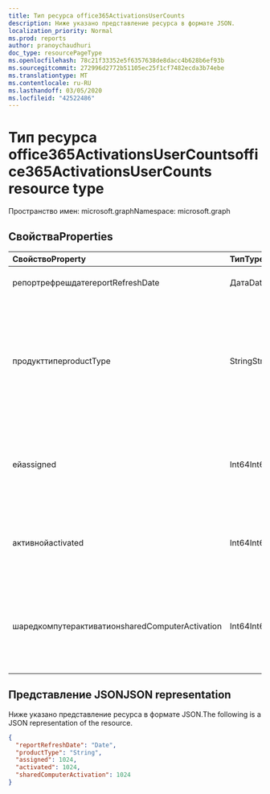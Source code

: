 ```yaml
---
title: Тип ресурса office365ActivationsUserCounts
description: Ниже указано представление ресурса в формате JSON.
localization_priority: Normal
ms.prod: reports
author: pranoychaudhuri
doc_type: resourcePageType
ms.openlocfilehash: 78c21f33352e5f6357638de8dacc4b628b6ef93b
ms.sourcegitcommit: 272996d2772b51105ec25f1cf7482ecda3b74ebe
ms.translationtype: MT
ms.contentlocale: ru-RU
ms.lasthandoff: 03/05/2020
ms.locfileid: "42522486"
---
```

# <a name="office365activationsusercounts-resource-type"></a><span data-ttu-id="899dc-103">Тип ресурса office365ActivationsUserCounts</span><span class="sxs-lookup"><span data-stu-id="899dc-103">office365ActivationsUserCounts resource type</span></span>

<span data-ttu-id="899dc-104">Пространство имен: microsoft.graph</span><span class="sxs-lookup"><span data-stu-id="899dc-104">Namespace: microsoft.graph</span></span>

## <a name="properties"></a><span data-ttu-id="899dc-105">Свойства</span><span class="sxs-lookup"><span data-stu-id="899dc-105">Properties</span></span>

| <span data-ttu-id="899dc-106">Свойство</span><span class="sxs-lookup"><span data-stu-id="899dc-106">Property</span></span>                 | <span data-ttu-id="899dc-107">Тип</span><span class="sxs-lookup"><span data-stu-id="899dc-107">Type</span></span>   | <span data-ttu-id="899dc-108">Описание</span><span class="sxs-lookup"><span data-stu-id="899dc-108">Description</span></span>                              |
| :----------------------- | :----- | ---------------------------------------- |
| <span data-ttu-id="899dc-109">репортрефрешдате</span><span class="sxs-lookup"><span data-stu-id="899dc-109">reportRefreshDate</span></span>        | <span data-ttu-id="899dc-110">Дата</span><span class="sxs-lookup"><span data-stu-id="899dc-110">Date</span></span>   | <span data-ttu-id="899dc-111">Самая поздняя дата контента.</span><span class="sxs-lookup"><span data-stu-id="899dc-111">The latest date of the content.</span></span>          |
| <span data-ttu-id="899dc-112">продукттипе</span><span class="sxs-lookup"><span data-stu-id="899dc-112">productType</span></span>              | <span data-ttu-id="899dc-113">String</span><span class="sxs-lookup"><span data-stu-id="899dc-113">String</span></span> | <span data-ttu-id="899dc-114">Тип продукта, например "Office 365 профессиональный плюс", "клиент Project" или "Visio Pro для Office 365".</span><span class="sxs-lookup"><span data-stu-id="899dc-114">The product type such as "Office 365 ProPlus", "Project Client", or "Visio Pro for Office 365".</span></span> |
| <span data-ttu-id="899dc-115">ей</span><span class="sxs-lookup"><span data-stu-id="899dc-115">assigned</span></span>                 | <span data-ttu-id="899dc-116">Int64</span><span class="sxs-lookup"><span data-stu-id="899dc-116">Int64</span></span>  | <span data-ttu-id="899dc-117">Количество пользователей, которым назначена лицензия на продукт.</span><span class="sxs-lookup"><span data-stu-id="899dc-117">The number of users have been assigned for the product license.</span></span> |
| <span data-ttu-id="899dc-118">активной</span><span class="sxs-lookup"><span data-stu-id="899dc-118">activated</span></span>                | <span data-ttu-id="899dc-119">Int64</span><span class="sxs-lookup"><span data-stu-id="899dc-119">Int64</span></span>  | <span data-ttu-id="899dc-120">Количество пользователей, которые активировали продукт.</span><span class="sxs-lookup"><span data-stu-id="899dc-120">The number of users who have activated the product.</span></span> |
| <span data-ttu-id="899dc-121">шаредкомпутерактиватион</span><span class="sxs-lookup"><span data-stu-id="899dc-121">sharedComputerActivation</span></span> | <span data-ttu-id="899dc-122">Int64</span><span class="sxs-lookup"><span data-stu-id="899dc-122">Int64</span></span>  | <span data-ttu-id="899dc-123">Количество пользователей, которые использовали продукт на общем компьютере.</span><span class="sxs-lookup"><span data-stu-id="899dc-123">The number of users who have used the product on a shared computer.</span></span> |

## <a name="json-representation"></a><span data-ttu-id="899dc-124">Представление JSON</span><span class="sxs-lookup"><span data-stu-id="899dc-124">JSON representation</span></span>

<span data-ttu-id="899dc-125">Ниже указано представление ресурса в формате JSON.</span><span class="sxs-lookup"><span data-stu-id="899dc-125">The following is a JSON representation of the resource.</span></span>

<!-- {
  "blockType": "resource",
  "@odata.type": "microsoft.graph.office365ActivationsUserCounts"
} -->

```json
{
  "reportRefreshDate": "Date", 
  "productType": "String", 
  "assigned": 1024, 
  "activated": 1024,
  "sharedComputerActivation": 1024
}
```
